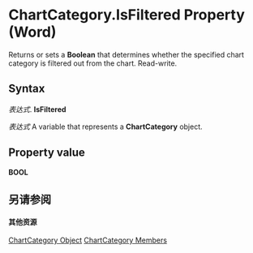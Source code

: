 
# ChartCategory.IsFiltered Property (Word)

Returns or sets a  **Boolean** that determines whether the specified chart category is filtered out from the chart. Read-write.


## Syntax

 _表达式_. **IsFiltered**

 _表达式_ A variable that represents a **ChartCategory** object.


## Property value

 **BOOL**


## 另请参阅


#### 其他资源


[ChartCategory Object](0dd75147-6542-054f-4f19-c7ff4d424b8a.md)
[ChartCategory Members](http://msdn.microsoft.com/library/f339cbcb-e292-afc5-ff5f-962f3c0c02dd%28Office.15%29.aspx)